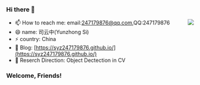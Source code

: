 ### Hi there 👋

<!--
**syz247179876/syz247179876** is a ✨ _special_ ✨ repository because its `README.md` (this file) appears on your GitHub profile.

Here are some ideas to get you started:

- 🔭 I’m currently working on ...
- 🌱 I’m currently learning ...
- 👯 I’m looking to collaborate on ...
- 🤔 I’m looking for help with ...
- 💬 Ask me about ...
- 📫 How to reach me: ...
- 😄 Pronouns: ...
- ⚡ Fun fact: ...
-->

<img align="right" src="https://github-readme-stats.vercel.app/api?username=syz247179876&show_icons=true&hide_title=true">

- 📫 How to reach me: email:247179876@qq.com,QQ:247179876
- 😄 name: 司云中(Yunzhong Si)
- ⚡ country: China
- 🌱 Blog: [https://syz247179876.github.io/](https://syz247179876.github.io/)
- 🔭 Reserch Direction:  Object Dectection in CV


### Welcome, Friends!
